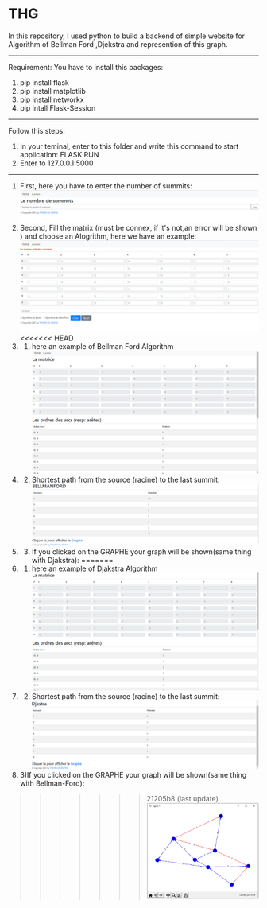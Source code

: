# THG
In this repository, I used python to build a backend of simple website for Algorithm of Bellman Ford ,Djekstra and represention of this graph.
*********************************************************************************************************************************************
Requirement:
You have to install this packages:
1) pip install flask
2) pip install matplotlib
3)	pip install networkx 
4)	pip intall Flask-Session
*********************************************************************************************************************************************
Follow this steps:
1) In your teminal, enter to this folder and write this command to start application: FLASK RUN
2) Enter to 127.0.0.1:5000 
*********************************************************************************************************************************************
1) First, here you have to enter the number of summits:
![imageone](./exemple/1.png)
2) Second,  Fill the matrix (must be connex, if it's not,an error will be shown ) and choose an Alogrithm, here we have an example:
![imagetow](./exemple/2.png)
<<<<<<< HEAD
2) 1) here an example of Bellman Ford Algorithm
![imagethree](./exemple/3.png)
2) 2) Shortest path from the source (racine) to the last summit:
![imagethree](./exemple/4.png)
2) 3) If you clicked on the GRAPHE your graph will be shown(same thing with Djakstra):
=======
2) 1) here an example of Djakstra Algorithm
![imagethree](./exemple/31.png)
2) 2) Shortest path from the source (racine) to the last summit:
![imagethree](./exemple/41.png)
2) 3)If you clicked on the GRAPHE your graph will be shown(same thing with Bellman-Ford):
>>>>>>> 21205b8 (last update)
![imagethree](./exemple/5.png)

